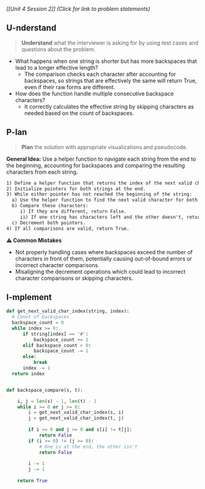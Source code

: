 *[[Unit 4 Session 2]] (Click for link to problem statements)*

## U-nderstand

> **Understand** what the interviewer is asking for by using test cases and questions about the problem.

- What happens when one string is shorter but has more backspaces that lead to a longer effective length?
  - The comparison checks each character after accounting for backspaces, so strings that are effectively the same will return True, even if their raw forms are different.
- How does the function handle multiple consecutive backspace characters?
  - It correctly calculates the effective string by skipping characters as needed based on the count of backspaces.

## P-lan

> **Plan** the solution with appropriate visualizations and pseudocode.

**General Idea:** Use a helper function to navigate each string from the end to the beginning, accounting for backspaces and comparing the resulting characters from each string.

```markdown
1) Define a helper function that returns the index of the next valid character in the string by accounting for backspaces.
2) Initialize pointers for both strings at the end.
3) While either pointer has not reached the beginning of the string:
  a) Use the helper function to find the next valid character for both strings.
  b) Compare these characters:
     i) If they are different, return False.
     ii) If one string has characters left and the other doesn't, return False.
  c) Decrement both pointers.
4) If all comparisons are valid, return True.
```

**⚠️ Common Mistakes**

- Not properly handling cases where backspaces exceed the number of characters in front of them, potentially causing out-of-bound errors or incorrect character comparisons.
- Misaligning the decrement operations which could lead to incorrect character comparisons or skipping characters.

## I-mplement

```python
def get_next_valid_char_index(string, index):
  # Count of backspaces
  backspace_count = 0
  while index >= 0:
      if string[index] == '#':
          backspace_count += 1
      elif backspace_count > 0:
          backspace_count -= 1
      else:
          break
      index -= 1
  return index


def backspace_compare(s, t):

    i, j = len(s) - 1, len(t) - 1
    while i >= 0 or j >= 0:
        i = get_next_valid_char_index(s, i)
        j = get_next_valid_char_index(t, j)
        
        if i >= 0 and j >= 0 and s[i] != t[j]:
            return False
        if (i >= 0) != (j >= 0):
            # One is at the end, the other isn't
            return False
            
        i -= 1
        j -= 1
    
    return True
```